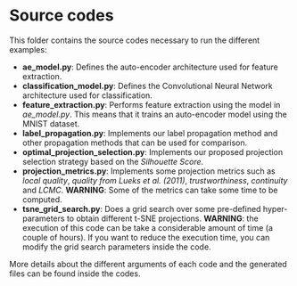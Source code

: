 # Source codes

This folder contains the source codes necessary to run the different examples:
* **ae_model.py**: Defines the auto-encoder architecture used for feature extraction.
* **classification_model.py**: Defines the Convolutional Neural Network architecture used for classification.
* **feature_extraction.py**: Performs feature extraction using the model in *ae_model.py*. This means that it trains an auto-encoder model using the MNIST dataset.
* **label_propagation.py**: Implements our label propagation method and other propagation methods that can be used for comparison.
* **optimal_projection_selection.py**: Implements our proposed projection selection strategy based on the *Silhouette Score*.
* **projection_metrics.py**: Implements some projection metrics such as *local quality*, *quality from Lueks et al. (2011)*, *trustworthiness*, *continuity* and *LCMC*. **WARNING**: Some of the metrics can take some time to be computed.
* **tsne_grid_search.py**: Does a grid search over some pre-defined hyper-parameters to obtain different t-SNE projections. **WARNING**: the execution of this code can be take a considerable amount of time (a couple of hours). If you want to reduce the execution time, you can modify the grid search parameters inside the code.

More details about the different arguments of each code and the generated files can be found inside the codes.
